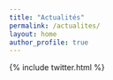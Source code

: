 ```yaml
---
title: "Actualités"
permalink: /actualites/
layout: home
author_profile: true
---
```


<aside id="twitter-holder" class="sidebar__right sticky">
    {% include twitter.html %}
</aside>
